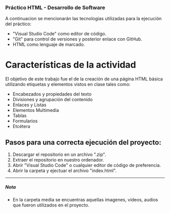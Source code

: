 ### Práctico HTML - Desarrollo de Software

A continuacion se mencionarán las tecnologías utilizadas para la ejecución del práctico:
- "Visual Studio Code" como editor de código.
- "Git" para control de versiones y posterior enlace con GitHub.
- HTML como lenguaje de marcado.

# Características de la actividad
El objetivo de este trabajo fue el de la creación de una página HTML básica utilizando etiquetas y elementos vistos en clase tales como:

- Encabezados y propiedades del texto
- Divisiones y agrupación del contenido
- Enlaces y Listas
- Elementos Multimedia
- Tablas
- Formularios
- Etcétera

## Pasos para una correcta ejecución del proyecto:
1. Descargar el repositorio en un archivo ".zip".
2. Extraer el repositorio en nuestro ordenador.
3. Abrir "Visual Studio Code" o cualquier editor de código de preferencia.
4. Abrir la carpeta y ejectuar el archivo "index.html".


------------


##### Nota
- En la carpeta media se encuentras aquellas imagenes, videos, audios que fueron utilizados en el proyecto.
